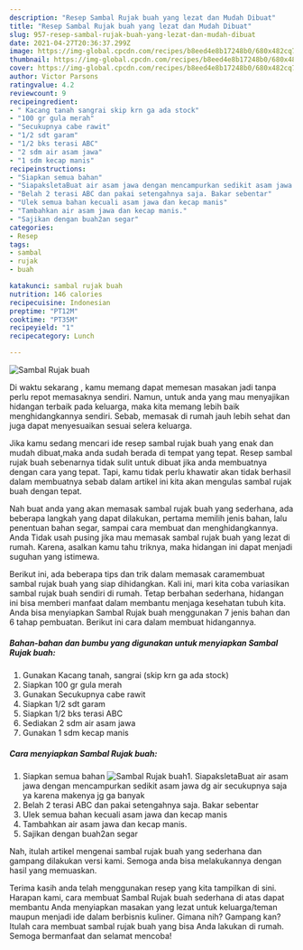 ```yaml
---
description: "Resep Sambal Rujak buah yang lezat dan Mudah Dibuat"
title: "Resep Sambal Rujak buah yang lezat dan Mudah Dibuat"
slug: 957-resep-sambal-rujak-buah-yang-lezat-dan-mudah-dibuat
date: 2021-04-27T20:36:37.299Z
image: https://img-global.cpcdn.com/recipes/b8eed4e8b17248b0/680x482cq70/sambal-rujak-buah-foto-resep-utama.jpg
thumbnail: https://img-global.cpcdn.com/recipes/b8eed4e8b17248b0/680x482cq70/sambal-rujak-buah-foto-resep-utama.jpg
cover: https://img-global.cpcdn.com/recipes/b8eed4e8b17248b0/680x482cq70/sambal-rujak-buah-foto-resep-utama.jpg
author: Victor Parsons
ratingvalue: 4.2
reviewcount: 9
recipeingredient:
- " Kacang tanah sangrai skip krn ga ada stock"
- "100 gr gula merah"
- "Secukupnya cabe rawit"
- "1/2 sdt garam"
- "1/2 bks terasi ABC"
- "2 sdm air asam jawa"
- "1 sdm kecap manis"
recipeinstructions:
- "Siapkan semua bahan"
- "SiapaksletaBuat air asam jawa dengan mencampurkan sedikit asam jawa dg air secukupnya saja ya karena makenya jg ga banyak"
- "Belah 2 terasi ABC dan pakai setengahnya saja. Bakar sebentar"
- "Ulek semua bahan kecuali asam jawa dan kecap manis"
- "Tambahkan air asam jawa dan kecap manis."
- "Sajikan dengan buah2an segar"
categories:
- Resep
tags:
- sambal
- rujak
- buah

katakunci: sambal rujak buah 
nutrition: 146 calories
recipecuisine: Indonesian
preptime: "PT12M"
cooktime: "PT35M"
recipeyield: "1"
recipecategory: Lunch

---
```



![Sambal Rujak buah](https://img-global.cpcdn.com/recipes/b8eed4e8b17248b0/680x482cq70/sambal-rujak-buah-foto-resep-utama.jpg)

Di waktu  sekarang , kamu memang dapat memesan masakan jadi tanpa perlu repot memasaknya sendiri. Namun, untuk anda yang mau menyajikan hidangan terbaik pada keluarga, maka kita memang lebih baik menghidangkannya sendiri. Sebab, memasak di rumah jauh lebih sehat dan juga dapat menyesuaikan sesuai selera keluarga.

Jika kamu sedang mencari ide resep sambal rujak buah yang enak dan mudah dibuat,maka anda sudah berada di tempat yang tepat. Resep sambal rujak buah  sebenarnya tidak sulit untuk dibuat jika anda membuatnya dengan cara yang tepat. Tapi, kamu tidak perlu khawatir akan tidak berhasil dalam membuatnya 
sebab dalam artikel ini kita akan mengulas sambal rujak buah dengan tepat.  



Nah buat anda yang akan memasak sambal rujak buah yang sederhana, ada beberapa langkah yang dapat dilakukan, pertama memilih jenis bahan, lalu penentuan bahan segar, sampai cara membuat dan menghidangkannya. Anda Tidak usah pusing jika mau memasak sambal rujak buah yang lezat di rumah. Karena, asalkan kamu  tahu triknya, maka hidangan ini dapat menjadi suguhan yang istimewa.

Berikut ini, ada beberapa tips dan trik dalam memasak caramembuat sambal rujak buah yang siap dihidangkan. Kali ini, mari kita coba variasikan sambal rujak buah sendiri di rumah. Tetap berbahan sederhana, hidangan ini bisa memberi manfaat dalam membantu menjaga kesehatan tubuh kita. Anda bisa menyiapkan Sambal Rujak buah menggunakan 7 jenis bahan dan 6 tahap pembuatan. Berikut ini cara dalam membuat hidangannya.

<!--inarticleads1-->

##### Bahan-bahan dan bumbu yang digunakan untuk menyiapkan Sambal Rujak buah:

1. Gunakan  Kacang tanah, sangrai (skip krn ga ada stock)
1. Siapkan 100 gr gula merah
1. Gunakan Secukupnya cabe rawit
1. Siapkan 1/2 sdt garam
1. Siapkan 1/2 bks terasi ABC
1. Sediakan 2 sdm air asam jawa
1. Gunakan 1 sdm kecap manis




<!--inarticleads2-->

##### Cara menyiapkan Sambal Rujak buah:

1. Siapkan semua bahan
<img src="https://img-global.cpcdn.com/steps/23e3efa700d442f9/160x128cq70/sambal-rujak-buah-langkah-memasak-1-foto.jpg" alt="Sambal Rujak buah">1. SiapaksletaBuat air asam jawa dengan mencampurkan sedikit asam jawa dg air secukupnya saja ya karena makenya jg ga banyak
1. Belah 2 terasi ABC dan pakai setengahnya saja. Bakar sebentar
1. Ulek semua bahan kecuali asam jawa dan kecap manis
1. Tambahkan air asam jawa dan kecap manis.
1. Sajikan dengan buah2an segar




Nah, itulah artikel mengenai  sambal rujak buah  yang sederhana dan gampang dilakukan versi kami. Semoga anda bisa melakukannya dengan hasil yang memuaskan. 

Terima kasih anda telah menggunakan resep yang kita tampilkan di sini. Harapan kami, cara membuat  Sambal Rujak buah sederhana di atas dapat membantu Anda menyiapkan masakan yang lezat untuk keluarga/teman maupun menjadi ide dalam berbisnis kuliner. Gimana nih? Gampang kan? Itulah cara membuat sambal rujak buah yang bisa Anda lakukan di rumah. Semoga bermanfaat dan selamat mencoba!

